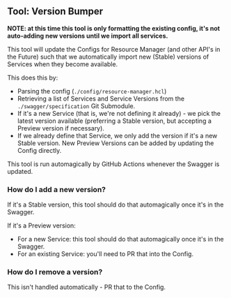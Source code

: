 ## Tool: Version Bumper

**NOTE: at this time this tool is only formatting the existing config, it's not auto-adding new versions until we import all services.** 

This tool will update the Configs for Resource Manager (and other API's in the Future) such that we automatically import new (Stable) versions of Services when they become available.

This does this by:

* Parsing the config (`./config/resource-manager.hcl`)
* Retrieving a list of Services and Service Versions from the `./swagger/specification` Git Submodule.
* If it's a new Service (that is, we're not defining it already) - we pick the latest version available (preferring a Stable version, but accepting a Preview version if necessary).
* If we already define that Service, we only add the version if it's a new Stable version. New Preview Versions can be added by updating the Config directly.

This tool is run automagically by GitHub Actions whenever the Swagger is updated.

### How do I add a new version?

If it's a Stable version, this tool should do that automagically once it's in the Swagger.

If it's a Preview version:

* For a new Service: this tool should do that automagically once it's in the Swagger.
* For an existing Service: you'll need to PR that into the Config.

### How do I remove a version?

This isn't handled automatically - PR that to the Config.

